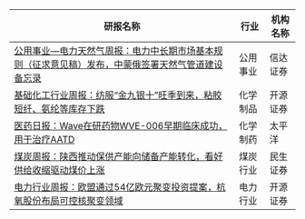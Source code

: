 | 研报名称 | 行业 | 机构名称 |
|------|----------|--------------|
| [公用事业—电力天然气周报：电力中长期市场基本规则（征求意见稿）发布，中蒙俄签署天然气管道建设备忘录](https://pdf.dfcfw.com/pdf/H3_AP202509061739657612_1.pdf?1757238449000.pdf) | 公用事业 | 信达证券| 
| [基础化工行业周报：纺服“金九银十”旺季到来，粘胶短纤、氨纶等库存下跌](https://pdf.dfcfw.com/pdf/H3_AP202509061739657616_1.pdf?1757237965000.pdf) | 化学制品 | 开源证券| 
| [医药日报：Wave在研药物WVE-006早期临床成功，用于治疗AATD](https://pdf.dfcfw.com/pdf/H3_AP202509061739677720_1.pdf?1757239520000.pdf) | 化学制药 | 太平洋| 
| [煤炭周报：陕西推动保供产能向储备产能转化，看好供给收缩驱动煤价上涨](https://pdf.dfcfw.com/pdf/H3_AP202509071739890382_1.pdf?1757242914000.pdf) | 煤炭行业 | 民生证券| 
| [电力行业周报：欧盟通过54亿欧元聚变投资提案，杭氧股份布局可控核聚变领域](https://pdf.dfcfw.com/pdf/H3_AP202509071739890430_1.pdf?1757244714000.pdf) | 电力行业 | 开源证券| 
